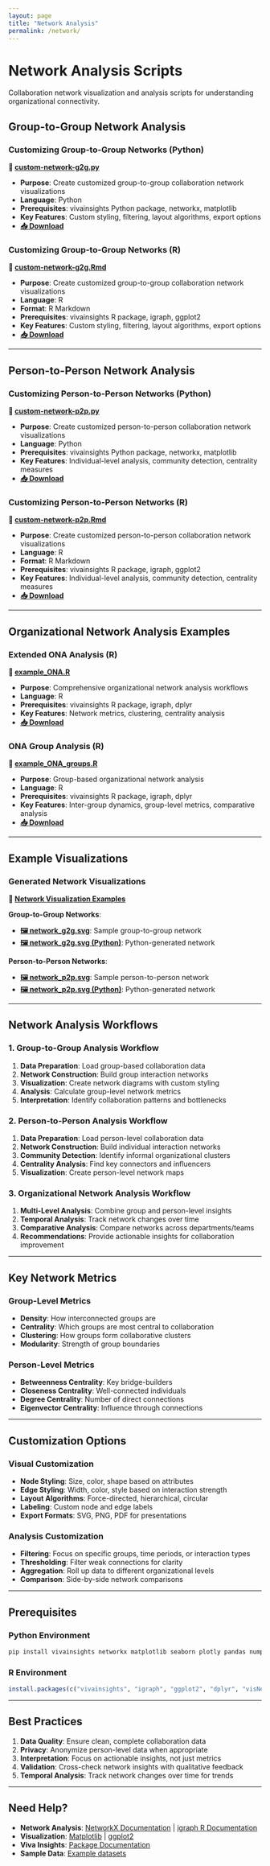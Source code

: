 ```yaml
---
layout: page
title: "Network Analysis"
permalink: /network/
---
```


<link rel="stylesheet" href="{{ "/assets/css/custom-nav.css" | relative_url }}">

<script>
document.addEventListener('DOMContentLoaded', function() {
  const nav = document.querySelector('.site-nav .trigger');
  if (nav) {
    const baseUrl = '/viva-insights-sample-code';
    nav.innerHTML = `
      <div class="dropdown">
        <a class="page-link dropdown-toggle" href="${baseUrl}/essentials/">
          Essentials <span class="dropdown-arrow">▼</span>
        </a>
        <div class="dropdown-content">
          <a href="https://github.com/microsoft/viva-insights-sample-code/tree/main/examples/utility-r">R Utilities</a>
          <a href="https://github.com/microsoft/viva-insights-sample-code/tree/main/examples/utility-python">Python Utilities</a>
          <a href="https://raw.githubusercontent.com/microsoft/viva-insights-sample-code/main/examples/utility-r/create-example-visuals.R">Create Visuals (R)</a>
          <a href="https://raw.githubusercontent.com/microsoft/viva-insights-sample-code/main/examples/utility-python/create-example-visuals.py">Create Visuals (Python)</a>
          <a href="https://github.com/microsoft/viva-insights-sample-code/blob/main/examples/utility-r/generate-custom-kpi/generate-custom-kpi.md">Custom KPIs (R)</a>
          <a href="https://github.com/microsoft/viva-insights-sample-code/tree/main/examples/intro-to-vivainsights-py">Intro to Python</a>
        </div>
      </div>
      <div class="dropdown">
        <a class="page-link dropdown-toggle" href="${baseUrl}/analytics/">
          Analytics <span class="dropdown-arrow">▼</span>
        </a>
        <div class="dropdown-content">
          <a href="https://raw.githubusercontent.com/microsoft/viva-insights-sample-code/main/examples/utility-python/top-performers-rf.ipynb">Top Performers (Python)</a>
          <a href="https://raw.githubusercontent.com/microsoft/viva-insights-sample-code/main/examples/utility-r/top-performers-rf.Rmd">Top Performers (R)</a>
          <a href="https://raw.githubusercontent.com/microsoft/viva-insights-sample-code/main/examples/utility-python/information-value.ipynb">Information Value (Python)</a>
          <a href="https://raw.githubusercontent.com/microsoft/viva-insights-sample-code/main/examples/utility-r/information-value.Rmd">Information Value (R)</a>
          <a href="https://raw.githubusercontent.com/microsoft/viva-insights-sample-code/main/examples/utility-python/pairwise-chisq.py">Chi-Square Tests (Python)</a>
          <a href="https://raw.githubusercontent.com/microsoft/viva-insights-sample-code/main/examples/utility-r/pairwise_chisq.Rmd">Chi-Square Tests (R)</a>
        </div>
      </div>
      <div class="dropdown">
        <a class="page-link dropdown-toggle" href="${baseUrl}/network/">
          Network <span class="dropdown-arrow">▼</span>
        </a>
        <div class="dropdown-content">
          <a href="https://raw.githubusercontent.com/microsoft/viva-insights-sample-code/main/examples/utility-python/custom-network-g2g.py">Group-to-Group (Python)</a>
          <a href="https://raw.githubusercontent.com/microsoft/viva-insights-sample-code/main/examples/utility-r/custom-network-g2g.Rmd">Group-to-Group (R)</a>
          <a href="https://raw.githubusercontent.com/microsoft/viva-insights-sample-code/main/examples/utility-python/custom-network-p2p.py">Person-to-Person (Python)</a>
          <a href="https://raw.githubusercontent.com/microsoft/viva-insights-sample-code/main/examples/utility-r/custom-network-p2p.Rmd">Person-to-Person (R)</a>
          <a href="https://raw.githubusercontent.com/microsoft/viva-insights-sample-code/main/examples/extending-vivainsights-with-R/example_ONA.R">ONA Examples (R)</a>
        </div>
      </div>
      <div class="dropdown">
        <a class="page-link dropdown-toggle" href="${baseUrl}/copilot/">
          Copilot <span class="dropdown-arrow">▼</span>
        </a>
        <div class="dropdown-content">
          <a href="https://raw.githubusercontent.com/microsoft/viva-insights-sample-code/main/examples/utility-r/copilot-analytics-examples.R">Analysis Scripts (R)</a>
          <a href="https://raw.githubusercontent.com/microsoft/viva-insights-sample-code/main/examples/utility-python/copilot-analytics-examples.py">Analysis Scripts (Python)</a>
          <a href="https://raw.githubusercontent.com/microsoft/viva-insights-sample-code/main/examples/utility-python/copilot-analytics-examples.ipynb">Jupyter Notebook</a>
          <a href="https://github.com/microsoft/viva-insights-sample-code/tree/main/examples/dax/calculated-columns">DAX Scripts</a>
          <a href="https://github.com/microsoft/viva-insights-sample-code/blob/main/examples/dax/calculated-columns/README.md">Usage Segmentation Guide</a>
        </div>
      </div>
    `;
  }
});
</script>

# Network Analysis Scripts

Collaboration network visualization and analysis scripts for understanding organizational connectivity.

## Group-to-Group Network Analysis

### Customizing Group-to-Group Networks (Python)
**📄 [custom-network-g2g.py](https://github.com/microsoft/viva-insights-sample-code/blob/main/examples/utility-python/custom-network-g2g.py)**
- **Purpose**: Create customized group-to-group collaboration network visualizations
- **Language**: Python
- **Prerequisites**: vivainsights Python package, networkx, matplotlib
- **Key Features**: Custom styling, filtering, layout algorithms, export options
- **[📥 Download](https://raw.githubusercontent.com/microsoft/viva-insights-sample-code/main/examples/utility-python/custom-network-g2g.py)**

### Customizing Group-to-Group Networks (R)
**📄 [custom-network-g2g.Rmd](https://github.com/microsoft/viva-insights-sample-code/blob/main/examples/utility-r/custom-network-g2g.Rmd)**
- **Purpose**: Create customized group-to-group collaboration network visualizations
- **Language**: R
- **Format**: R Markdown
- **Prerequisites**: vivainsights R package, igraph, ggplot2
- **Key Features**: Custom styling, filtering, layout algorithms, export options
- **[📥 Download](https://raw.githubusercontent.com/microsoft/viva-insights-sample-code/main/examples/utility-r/custom-network-g2g.Rmd)**

---

## Person-to-Person Network Analysis

### Customizing Person-to-Person Networks (Python)
**📄 [custom-network-p2p.py](https://github.com/microsoft/viva-insights-sample-code/blob/main/examples/utility-python/custom-network-p2p.py)**
- **Purpose**: Create customized person-to-person collaboration network visualizations
- **Language**: Python
- **Prerequisites**: vivainsights Python package, networkx, matplotlib
- **Key Features**: Individual-level analysis, community detection, centrality measures
- **[📥 Download](https://raw.githubusercontent.com/microsoft/viva-insights-sample-code/main/examples/utility-python/custom-network-p2p.py)**

### Customizing Person-to-Person Networks (R)
**📄 [custom-network-p2p.Rmd](https://github.com/microsoft/viva-insights-sample-code/blob/main/examples/utility-r/custom-network-p2p.Rmd)**
- **Purpose**: Create customized person-to-person collaboration network visualizations
- **Language**: R
- **Format**: R Markdown
- **Prerequisites**: vivainsights R package, igraph, ggplot2
- **Key Features**: Individual-level analysis, community detection, centrality measures
- **[📥 Download](https://raw.githubusercontent.com/microsoft/viva-insights-sample-code/main/examples/utility-r/custom-network-p2p.Rmd)**

---

## Organizational Network Analysis Examples

### Extended ONA Analysis (R)
**📄 [example_ONA.R](https://github.com/microsoft/viva-insights-sample-code/blob/main/examples/extending-vivainsights-with-R/example_ONA.R)**
- **Purpose**: Comprehensive organizational network analysis workflows
- **Language**: R
- **Prerequisites**: vivainsights R package, igraph, dplyr
- **Key Features**: Network metrics, clustering, centrality analysis
- **[📥 Download](https://raw.githubusercontent.com/microsoft/viva-insights-sample-code/main/examples/extending-vivainsights-with-R/example_ONA.R)**

### ONA Group Analysis (R)
**📄 [example_ONA_groups.R](https://github.com/microsoft/viva-insights-sample-code/blob/main/examples/extending-vivainsights-with-R/example_ONA_groups.R)**
- **Purpose**: Group-based organizational network analysis
- **Language**: R
- **Prerequisites**: vivainsights R package, igraph, dplyr
- **Key Features**: Inter-group dynamics, group-level metrics, comparative analysis
- **[📥 Download](https://raw.githubusercontent.com/microsoft/viva-insights-sample-code/main/examples/extending-vivainsights-with-R/example_ONA_groups.R)**

---

## Example Visualizations

### Generated Network Visualizations
**📁 [Network Visualization Examples](https://github.com/microsoft/viva-insights-sample-code/tree/main/examples/utility-r/example-visuals)**

**Group-to-Group Networks**:
- **[🖼️ network_g2g.svg](https://raw.githubusercontent.com/microsoft/viva-insights-sample-code/main/examples/utility-r/example-visuals/network_g2g.svg)**: Sample group-to-group network
- **[🖼️ network_g2g.svg (Python)](https://raw.githubusercontent.com/microsoft/viva-insights-sample-code/main/examples/utility-python/example-visuals/network_g2g.svg)**: Python-generated network

**Person-to-Person Networks**:
- **[🖼️ network_p2p.svg](https://raw.githubusercontent.com/microsoft/viva-insights-sample-code/main/examples/utility-r/example-visuals/network_p2p.svg)**: Sample person-to-person network
- **[🖼️ network_p2p.svg (Python)](https://raw.githubusercontent.com/microsoft/viva-insights-sample-code/main/examples/utility-python/example-visuals/network_p2p.svg)**: Python-generated network

---

## Network Analysis Workflows

### 1. Group-to-Group Analysis Workflow
1. **Data Preparation**: Load group-based collaboration data
2. **Network Construction**: Build group interaction networks
3. **Visualization**: Create network diagrams with custom styling
4. **Analysis**: Calculate group-level network metrics
5. **Interpretation**: Identify collaboration patterns and bottlenecks

### 2. Person-to-Person Analysis Workflow
1. **Data Preparation**: Load person-level collaboration data
2. **Network Construction**: Build individual interaction networks
3. **Community Detection**: Identify informal organizational clusters
4. **Centrality Analysis**: Find key connectors and influencers
5. **Visualization**: Create person-level network maps

### 3. Organizational Network Analysis Workflow
1. **Multi-Level Analysis**: Combine group and person-level insights
2. **Temporal Analysis**: Track network changes over time
3. **Comparative Analysis**: Compare networks across departments/teams
4. **Recommendations**: Provide actionable insights for collaboration improvement

---

## Key Network Metrics

### Group-Level Metrics
- **Density**: How interconnected groups are
- **Centrality**: Which groups are most central to collaboration
- **Clustering**: How groups form collaborative clusters
- **Modularity**: Strength of group boundaries

### Person-Level Metrics
- **Betweenness Centrality**: Key bridge-builders
- **Closeness Centrality**: Well-connected individuals
- **Degree Centrality**: Number of direct connections
- **Eigenvector Centrality**: Influence through connections

---

## Customization Options

### Visual Customization
- **Node Styling**: Size, color, shape based on attributes
- **Edge Styling**: Width, color, style based on interaction strength
- **Layout Algorithms**: Force-directed, hierarchical, circular
- **Labeling**: Custom node and edge labels
- **Export Formats**: SVG, PNG, PDF for presentations

### Analysis Customization
- **Filtering**: Focus on specific groups, time periods, or interaction types
- **Thresholding**: Filter weak connections for clarity
- **Aggregation**: Roll up data to different organizational levels
- **Comparison**: Side-by-side network comparisons

---

## Prerequisites

### Python Environment
```bash
pip install vivainsights networkx matplotlib seaborn plotly pandas numpy
```

### R Environment
```r
install.packages(c("vivainsights", "igraph", "ggplot2", "dplyr", "visNetwork"))
```

---

## Best Practices

1. **Data Quality**: Ensure clean, complete collaboration data
2. **Privacy**: Anonymize person-level data when appropriate
3. **Interpretation**: Focus on actionable insights, not just metrics
4. **Validation**: Cross-check network insights with qualitative feedback
5. **Temporal Analysis**: Track network changes over time for trends

---

## Need Help?

- **Network Analysis**: [NetworkX Documentation](https://networkx.org/documentation/stable/) | [igraph R Documentation](https://igraph.org/r/)
- **Visualization**: [Matplotlib](https://matplotlib.org/) | [ggplot2](https://ggplot2.tidyverse.org/)
- **Viva Insights**: [Package Documentation](https://microsoft.github.io/vivainsights/)
- **Sample Data**: [Example datasets](https://github.com/microsoft/viva-insights-sample-code/tree/main/examples/example-data)
